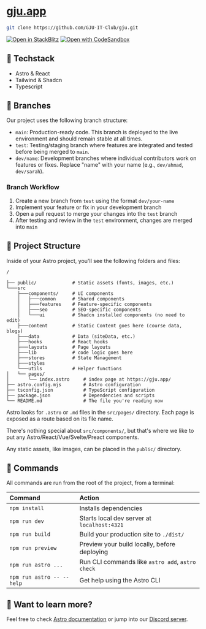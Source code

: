 # [gju.app](https://gju.app)

```sh
git clone https://github.com/GJU-IT-Club/gju.git
```

[![Open in StackBlitz](https://developer.stackblitz.com/img/open_in_stackblitz.svg)](https://stackblitz.com/github/GJU-IT-Club/gju)
[![Open with CodeSandbox](https://assets.codesandbox.io/github/button-edit-lime.svg)](https://codesandbox.io/p/sandbox/github/GJU-IT-Club/gju)


## 👾 Techstack
- Astro & React
- Tailwind & Shadcn
- Typescript

## 🌿 Branches
Our project uses the following branch structure:

- `main`: Production-ready code. This branch is deployed to the live environment and should remain stable at all times.
- `test`: Testing/staging branch where features are integrated and tested before being merged to `main`.
- `dev/name`: Development branches where individual contributors work on features or fixes. Replace "name" with your name (e.g., `dev/ahmad`, `dev/sarah`).

### Branch Workflow

1. Create a new branch from `test` using the format `dev/your-name`
2. Implement your feature or fix in your development branch
3. Open a pull request to merge your changes into the `test` branch
4. After testing and review in the `test` environment, changes are merged into `main`



## 🚀 Project Structure

Inside of your Astro project, you'll see the following folders and files:

```text
/

├── public/             # Static assets (fonts, images, etc.)
└───src
    ├───components/     # UI components
    │   ├───common      # Shared components
    │   ├───features    # Feature-specific components
    │   ├───seo         # SEO-specific components
    │   └───ui          # Shadcn installed components (no need to edit)
    ├───content         # Static Content goes here (course data, blogs)
    ├───data            # Data (siteData, etc.)
    ├───hooks           # React hooks
    ├───layouts         # Page layouts
    ├───lib             # code logic goes here
    ├───stores          # State Management
    ├───styles          
    └───utils           # Helper functions
│   └── pages/
│       └── index.astro     # index page at https://gju.app/
├── astro.config.mjs        # Astro configuration
├── tsconfig.json           # TypeScript configuration
├── package.json            # Dependencies and scripts
└── README.md               # The file you're reading now
```

Astro looks for `.astro` or `.md` files in the `src/pages/` directory. Each page is exposed as a route based on its file name.

There's nothing special about `src/components/`, but that's where we like to put any Astro/React/Vue/Svelte/Preact components.

Any static assets, like images, can be placed in the `public/` directory.

## 🧞 Commands

All commands are run from the root of the project, from a terminal:

| Command                   | Action                                           |
| :------------------------ | :----------------------------------------------- |
| `npm install`             | Installs dependencies                            |
| `npm run dev`             | Starts local dev server at `localhost:4321`      |
| `npm run build`           | Build your production site to `./dist/`          |
| `npm run preview`         | Preview your build locally, before deploying     |
| `npm run astro ...`       | Run CLI commands like `astro add`, `astro check` |
| `npm run astro -- --help` | Get help using the Astro CLI                     |

## 👀 Want to learn more?

Feel free to check [Astro documentation](https://docs.astro.build) or jump into our [Discord server](https://discord.gg/cFCzxjD3gJ).
